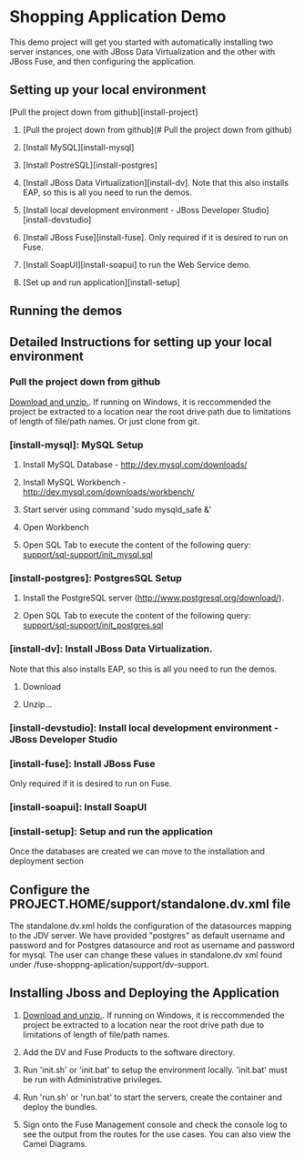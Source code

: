 Shopping Application Demo
======================================

This demo project will get you started with automatically installing two server instances, one with JBoss Data Virtualization and the other with JBoss Fuse, and then configuring the application.


Setting up your local environment
---------------------------------


[Pull the project down from github][install-project]


1. [Pull the project down from github](# Pull the project down from github)

2. [Install MySQL][install-mysql]

3. [Install PostreSQL][install-postgres]

4. [Install JBoss Data Virtualization][install-dv]. Note that this also installs EAP, so this is all you need to run the demos.

5. [Install local development environment - JBoss Developer Studio][install-devstudio]

6. [Install JBoss Fuse][install-fuse]. Only required if it is desired to run on Fuse.

7. [Install SoapUI][install-soapui] to run the Web Service demo.

8. [Set up and run application][install-setup]


Running the demos
---------------------------------


Detailed Instructions for setting up your local environment
---------------------------------


### Pull the project down from github


[Download and unzip.](https://github.com/jbossdemocentral/fuse-dv-shopping-integration-demo/archive/master.zip).  If running on Windows, it is reccommended the project be extracted to a location near the root drive path due to limitations of length of file/path names.  Or just clone from git.


### [install-mysql]: MySQL Setup

1. Install MySQL Database - http://dev.mysql.com/downloads/

2. Install MySQL Workbench - http://dev.mysql.com/downloads/workbench/

3. Start server using command 'sudo mysqld_safe &'

4. Open Workbench

5. Open SQL Tab to execute the content of the following query: [support/sql-support/init_mysql.sql](support/sql-support/init_mysql.sql)


### [install-postgres]: PostgresSQL Setup

1. Install the PostgreSQL server (http://www.postgresql.org/download/). 

2. Open SQL Tab to execute the content of the following query: [support/sql-support/init_postgres.sql](support/sql-support/init_postgres.sql)



### [install-dv]: Install JBoss Data Virtualization.

Note that this also installs EAP, so this is all you need to run the demos.

1. Download

2. Unzip...



### [install-devstudio]: Install local development environment - JBoss Developer Studio




### [install-fuse]: Install JBoss Fuse

Only required if it is desired to run on Fuse.


### [install-soapui]: Install SoapUI

### [install-setup]: Setup and run the application


Once the databases are created we can move to the installation and deployment section

Configure the PROJECT.HOME/support/standalone.dv.xml file 
----------------------------------------------------------

The standalone.dv.xml holds the configuration of the datasources mapping to the JDV server. We have provided "postgres" as default username and password and for Postgres datasource and root as username and password for mysql. The user can change these values in standalone.dv xml found under /fuse-shoppng-aplication/support/dv-support.

Installing Jboss and Deploying the Application  
----------------------------------------------    

1. [Download and unzip.](https://github.com/jbossdemocentral/fuse-dv-shopping-integration-demo/archive/master.zip).  If running on Windows, it is reccommended the project be extracted to a location near the root drive path due to limitations of length of file/path names.  
  
2. Add the DV and Fuse Products to the software directory.  
  
3. Run 'init.sh' or 'init.bat' to setup the environment locally. 'init.bat' must be run with Administrative privileges.  
  
4. Run 'run.sh' or 'run.bat' to start the servers, create the container and deploy the bundles.  
  
5. Sign onto the Fuse Management console and check the console log to see the output from the routes for the use cases.  You can also view the Camel Diagrams.
